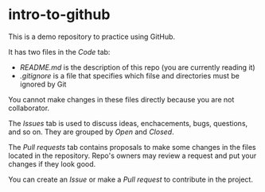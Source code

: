 # intro-to-github
This is a demo repository to practice using GitHub.

It has two files in the *Code* tab:
- *README.md* is the description of this repo (you are currently reading it)
- *.gitignore* is a file that specifies which filse and directories must be ignored by Git

You cannot make changes in these files directly because you are not collaborator.

The *Issues* tab is used to discuss ideas, enchacements, bugs, questions, and so on. They are grouped by *Open* and *Closed*.

The *Pull requests* tab contains proposals to make some changes in the files located in the repository. Repo's owners may review a request and put your changes if they look good.

You can create an *Issue* or make a *Pull request* to contribute in the project.
